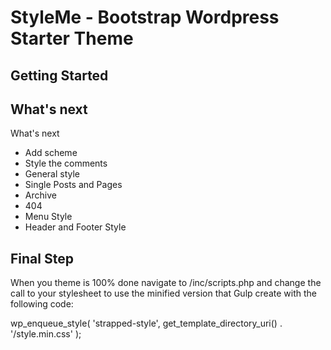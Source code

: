 

StyleMe - Bootstrap Wordpress Starter Theme
===



Getting Started
---------------



What's next
---------------

What's next
- Add scheme
- Style the comments
- General style
- Single Posts and Pages
- Archive
- 404
- Menu Style
- Header and Footer Style



Final Step
----------

When you theme is 100% done navigate to /inc/scripts.php and change the call to your stylesheet to use the minified version that Gulp create with the following code:

wp_enqueue_style( 'strapped-style', get_template_directory_uri() . '/style.min.css' );
